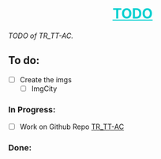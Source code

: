 **<h1 align="center" style="color: #00D0D0; text-decoration: underline">TODO</h1>**

*TODO of TR_TT-AC.*

## To do:

- [ ] Create the imgs
  - [ ] ImgCity

### In Progress:

- [ ] Work on Github Repo [TR_TT-AC](https://github.com/T-Sana/TR_TT-AC)

### Done:
